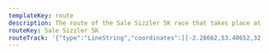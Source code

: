 ```yaml
---
templateKey: route
description: The route of the Sale Sizzler 5K race that takes place at Wythenshawe Park, Manchester
routeKey: Sale Sizzler 5K
routeTrack: '{"type":"LineString","coordinates":[[-2.28662,53.40652,32.8],[-2.28662,53.40652,32.8],[-2.28662,53.40651,32.8],[-2.28663,53.40650,32.8],[-2.28664,53.40648,32.7],[-2.28665,53.40646,32.7],[-2.28667,53.40643,32.7],[-2.28668,53.40640,32.7],[-2.28670,53.40636,32.7],[-2.28671,53.40632,32.7],[-2.28673,53.40627,32.6],[-2.28675,53.40622,32.6],[-2.28677,53.40618,32.6],[-2.28679,53.40613,32.5],[-2.28681,53.40609,32.5],[-2.28683,53.40604,32.5],[-2.28685,53.40600,32.5],[-2.28687,53.40595,32.5],[-2.28690,53.40591,32.5],[-2.28692,53.40586,32.5],[-2.28696,53.40582,32.5],[-2.28699,53.40577,32.5],[-2.28704,53.40573,32.5],[-2.28709,53.40570,32.5],[-2.28715,53.40566,32.5],[-2.28721,53.40564,32.5],[-2.28728,53.40561,32.5],[-2.28735,53.40559,32.5],[-2.28742,53.40558,32.5],[-2.28750,53.40557,32.5],[-2.28757,53.40557,32.6],[-2.28765,53.40557,32.6],[-2.28773,53.40558,32.6],[-2.28781,53.40559,32.6],[-2.28788,53.40561,32.6],[-2.28795,53.40563,32.6],[-2.28801,53.40567,32.7],[-2.28807,53.40570,32.7],[-2.28812,53.40574,32.7],[-2.28816,53.40577,32.7],[-2.28820,53.40582,32.7],[-2.28822,53.40586,32.8],[-2.28824,53.40591,32.8],[-2.28825,53.40595,32.8],[-2.28825,53.40600,32.8],[-2.28824,53.40605,32.8],[-2.28823,53.40610,32.9],[-2.28821,53.40614,32.9],[-2.28818,53.40618,32.9],[-2.28815,53.40623,32.9],[-2.28813,53.40627,32.9],[-2.28811,53.40631,32.9],[-2.28808,53.40636,32.9],[-2.28806,53.40639,32.9],[-2.28805,53.40643,32.9],[-2.28802,53.40647,32.9],[-2.28801,53.40652,32.9],[-2.28799,53.40656,32.9],[-2.28796,53.40660,32.9],[-2.28794,53.40664,32.9],[-2.28792,53.40668,32.9],[-2.28790,53.40672,32.9],[-2.28787,53.40676,32.9],[-2.28785,53.40680,33],[-2.28783,53.40684,33],[-2.28780,53.40688,33],[-2.28778,53.40692,33],[-2.28774,53.40695,33],[-2.28770,53.40699,33],[-2.28765,53.40703,33],[-2.28760,53.40706,33],[-2.28754,53.40708,33],[-2.28748,53.40711,33],[-2.28741,53.40713,33],[-2.28734,53.40714,33],[-2.28727,53.40715,33],[-2.28720,53.40715,33],[-2.28713,53.40715,33],[-2.28706,53.40714,33],[-2.28699,53.40713,33],[-2.28692,53.40711,32.9],[-2.28685,53.40709,32.9],[-2.28679,53.40707,32.9],[-2.28673,53.40703,32.9],[-2.28668,53.40700,32.9],[-2.28663,53.40697,32.9],[-2.28659,53.40693,32.9],[-2.28654,53.40689,32.9],[-2.28650,53.40686,32.9],[-2.28645,53.40682,32.8],[-2.28641,53.40679,32.8],[-2.28636,53.40675,32.8],[-2.28631,53.40672,32.9],[-2.28627,53.40670,33],[-2.28622,53.40669,33.1],[-2.28616,53.40669,33.2],[-2.28610,53.40669,33.2],[-2.28604,53.40670,33.2],[-2.28598,53.40671,33.2],[-2.28591,53.40672,33.2],[-2.28583,53.40672,33.2],[-2.28576,53.40672,33.2],[-2.28569,53.40672,33.2],[-2.28562,53.40672,33.2],[-2.28555,53.40672,33.2],[-2.28548,53.40672,33.2],[-2.28541,53.40672,33.2],[-2.28535,53.40672,33.2],[-2.28528,53.40671,33.1],[-2.28521,53.40671,33.1],[-2.28514,53.40671,33.1],[-2.28507,53.40671,33],[-2.28500,53.40671,33],[-2.28493,53.40671,33],[-2.28487,53.40671,33],[-2.28482,53.40669,33],[-2.28478,53.40667,33],[-2.28476,53.40665,33.1],[-2.28476,53.40662,33.1],[-2.28476,53.40658,33.1],[-2.28476,53.40655,33.2],[-2.28476,53.40651,33.2],[-2.28477,53.40647,33.2],[-2.28477,53.40644,33.3],[-2.28477,53.40640,33.3],[-2.28477,53.40636,33.3],[-2.28477,53.40632,33.3],[-2.28477,53.40628,33.4],[-2.28478,53.40624,33.4],[-2.28478,53.40620,33.4],[-2.28479,53.40617,33.5],[-2.28479,53.40613,33.5],[-2.28478,53.40610,33.5],[-2.28478,53.40606,33.5],[-2.28478,53.40602,33.6],[-2.28478,53.40599,33.6],[-2.28477,53.40595,33.6],[-2.28475,53.40592,33.7],[-2.28471,53.40590,33.7],[-2.28466,53.40589,34.3],[-2.28461,53.40587,34.3],[-2.28456,53.40586,34.4],[-2.28451,53.40585,34.5],[-2.28446,53.40583,34.5],[-2.28440,53.40583,34.5],[-2.28434,53.40581,34.6],[-2.28428,53.40581,34.6],[-2.28422,53.40580,34.6],[-2.28416,53.40580,34.6],[-2.28411,53.40579,34.6],[-2.28405,53.40578,34.7],[-2.28399,53.40577,34.7],[-2.28393,53.40575,34.7],[-2.28387,53.40575,34.7],[-2.28381,53.40575,34.7],[-2.28375,53.40574,34.7],[-2.28369,53.40573,34.7],[-2.28363,53.40572,34.8],[-2.28356,53.40572,34.8],[-2.28350,53.40572,34.7],[-2.28343,53.40572,34.7],[-2.28337,53.40572,34.7],[-2.28331,53.40571,34.6],[-2.28325,53.40571,34.6],[-2.28318,53.4057,34.5],[-2.28312,53.40569,34.5],[-2.28306,53.40569,34.4],[-2.28301,53.40568,34.4],[-2.28295,53.40567,34.4],[-2.28289,53.40565,34.3],[-2.28283,53.40564,34.3],[-2.28276,53.40563,34.3],[-2.28269,53.40562,34.2],[-2.28261,53.40562,34.2],[-2.28255,53.40562,34.1],[-2.28248,53.40562,34],[-2.28241,53.40561,33.9],[-2.28233,53.40561,33.7],[-2.28227,53.40561,33.7],[-2.28220,53.40561,33.7],[-2.28213,53.40560,33.7],[-2.28206,53.40560,33.7],[-2.28199,53.40559,33.7],[-2.28192,53.40558,33.7],[-2.28186,53.40556,33.7],[-2.28179,53.40554,33.7],[-2.28171,53.40553,33.7],[-2.28164,53.40551,33.7],[-2.28156,53.40549,33.7],[-2.28150,53.40547,33.6],[-2.28145,53.40544,33.6],[-2.28139,53.40542,33.5],[-2.28133,53.40541,33.5],[-2.28127,53.40539,33.4],[-2.28121,53.40538,33.2],[-2.28114,53.40536,33.1],[-2.28107,53.40535,32.8],[-2.28100,53.40533,32.8],[-2.28092,53.40532,32.8],[-2.28085,53.40530,32.7],[-2.28078,53.40529,32.7],[-2.28070,53.40527,32.7],[-2.28063,53.40525,32.7],[-2.28056,53.40523,32.7],[-2.28049,53.40522,32.7],[-2.28042,53.40520,32.7],[-2.28035,53.40518,32.7],[-2.28030,53.40516,32.8],[-2.28027,53.40512,32.8],[-2.28026,53.40508,32.8],[-2.28027,53.40504,32.9],[-2.28029,53.40500,33],[-2.28030,53.40496,33],[-2.28032,53.40492,33],[-2.28034,53.40488,33.1],[-2.28036,53.40484,33.1],[-2.28040,53.40476,33.2],[-2.28041,53.40475,33.2],[-2.28042,53.40473,33.3],[-2.28044,53.40469,33.3],[-2.28046,53.40465,33.3],[-2.28048,53.40461,33.3],[-2.28050,53.40457,33.3],[-2.28052,53.40452,33.3],[-2.28053,53.40448,33.3],[-2.28055,53.40445,33.3],[-2.28056,53.40441,33.3],[-2.28058,53.40438,33.4],[-2.28059,53.40434,33.4],[-2.28061,53.40431,33.4],[-2.28063,53.40428,33.4],[-2.28065,53.40425,33.4],[-2.28067,53.40421,33.4],[-2.28068,53.40418,33.4],[-2.28070,53.40415,33.4],[-2.28071,53.40412,33.4],[-2.28073,53.40409,33.4],[-2.28075,53.40406,33.5],[-2.28078,53.40403,33.5],[-2.28081,53.40400,33.5],[-2.28084,53.40397,33.5],[-2.28086,53.40394,33.5],[-2.28089,53.40390,33.5],[-2.28093,53.40387,33.5],[-2.28098,53.40384,33.5],[-2.28102,53.40382,33.5],[-2.28106,53.40379,33.5],[-2.28110,53.40376,33.6],[-2.28115,53.40373,33.6],[-2.28120,53.40369,33.6],[-2.28125,53.40366,33.7],[-2.28130,53.40363,33.7],[-2.28135,53.40360,33.7],[-2.28141,53.40357,33.7],[-2.28147,53.40354,33.7],[-2.28153,53.40352,33.7],[-2.28159,53.40349,33.7],[-2.28165,53.40346,33.7],[-2.28171,53.40344,33.7],[-2.28178,53.40342,33.7],[-2.28185,53.40339,33.7],[-2.28192,53.40337,33.7],[-2.28198,53.40335,33.7],[-2.28205,53.40333,33.7],[-2.28211,53.40331,33.7],[-2.28218,53.40329,33.7],[-2.28224,53.40327,33.7],[-2.28230,53.40326,33.7],[-2.28236,53.40324,33.7],[-2.28242,53.40322,33.7],[-2.28247,53.40321,33.7],[-2.28253,53.40318,33.7],[-2.28258,53.40316,33.7],[-2.28263,53.40313,33.7],[-2.28268,53.40311,33.7],[-2.28272,53.40308,33.7],[-2.28277,53.40305,33.7],[-2.28281,53.40303,33.7],[-2.28285,53.40300,33.7],[-2.28290,53.40296,33.7],[-2.28294,53.40293,33.7],[-2.28299,53.40290,33.6],[-2.28303,53.40287,33.6],[-2.28307,53.40284,33.6],[-2.28311,53.40280,33.6],[-2.28315,53.40277,33.6],[-2.28318,53.40274,33.5],[-2.28321,53.40271,33.5],[-2.28324,53.40268,33.5],[-2.28326,53.40264,33.5],[-2.28328,53.40261,33.4],[-2.28330,53.40257,33.4],[-2.28332,53.40253,33.4],[-2.28333,53.40250,33.3],[-2.28334,53.40246,33.3],[-2.28335,53.40242,33.2],[-2.28336,53.40238,33.2],[-2.28336,53.40234,33.1],[-2.28336,53.40229,33.1],[-2.28336,53.40225,33.1],[-2.28336,53.40220,33.1],[-2.28336,53.40216,33.2],[-2.28337,53.40211,33.2],[-2.28338,53.40206,33.3],[-2.28338,53.40201,33.4],[-2.28338,53.40197,33.5],[-2.28338,53.40193,33.6],[-2.28339,53.40189,33.7],[-2.28339,53.40184,33.7],[-2.28339,53.40180,33.8],[-2.28340,53.40175,33.8],[-2.28340,53.40171,33.8],[-2.28341,53.40167,33.9],[-2.28341,53.40163,33.9],[-2.28341,53.40159,33.9],[-2.28341,53.40155,33.9],[-2.28342,53.40152,33.9],[-2.28342,53.40148,34],[-2.28342,53.40144,34],[-2.28343,53.40141,34],[-2.28343,53.40137,34.1],[-2.28343,53.40133,34.2],[-2.28344,53.40129,34.2],[-2.28344,53.40125,34.3],[-2.28344,53.40122,34.4],[-2.28344,53.40118,34.6],[-2.28345,53.40114,34.7],[-2.28345,53.40110,34.9],[-2.28345,53.40107,35],[-2.28346,53.40103,35.2],[-2.28346,53.40100,35.4],[-2.28346,53.40097,35.4],[-2.28344,53.40094,35.4],[-2.28341,53.40094,35.4],[-2.28335,53.40094,35.4],[-2.28329,53.40094,35.3],[-2.28322,53.40095,35.3],[-2.28314,53.40095,35.3],[-2.28307,53.40095,35.3],[-2.28299,53.40095,35.3],[-2.28291,53.40096,35.2],[-2.28284,53.40096,35.2],[-2.28277,53.40096,35.2],[-2.28270,53.40097,35.2],[-2.28263,53.40097,35.2],[-2.28256,53.40098,35.2],[-2.28248,53.40098,35.2],[-2.28241,53.40099,35.2],[-2.28235,53.40099,35.2],[-2.28228,53.40099,35.2],[-2.28221,53.401,35.2],[-2.28214,53.40100,35.2],[-2.28207,53.40100,35.2],[-2.28200,53.40100,35.2],[-2.28193,53.40100,35.2],[-2.28186,53.40100,35.2],[-2.28179,53.40101,35.2],[-2.28173,53.40101,35.2],[-2.28166,53.40101,35.2],[-2.28160,53.40102,35.3],[-2.28153,53.40102,35.3],[-2.28147,53.40102,35.3],[-2.28140,53.40103,35.3],[-2.28134,53.40103,35.3],[-2.28127,53.40103,35.3],[-2.28120,53.40103,35.2],[-2.28114,53.40103,35.2],[-2.28108,53.40103,35.2],[-2.28102,53.40103,35.2],[-2.28097,53.40103,35.2],[-2.28091,53.40103,35.2],[-2.28085,53.40104,35.2],[-2.28079,53.40104,35.2],[-2.28073,53.40104,35.2],[-2.28068,53.40104,35.2],[-2.28061,53.40104,35.2],[-2.28055,53.40104,35.2],[-2.28048,53.40104,35.2],[-2.28041,53.40104,35.2],[-2.28035,53.40103,35.2],[-2.28028,53.40103,35.2],[-2.28021,53.40102,35.2],[-2.28015,53.40102,35.2],[-2.28009,53.40102,35.2],[-2.28002,53.40102,35.2],[-2.27996,53.40102,35.2],[-2.2799,53.40102,35.2],[-2.27983,53.40101,35.2],[-2.27976,53.40101,35.2],[-2.27969,53.40100,35.2],[-2.27962,53.40100,35.2],[-2.27955,53.40099,35.3],[-2.27948,53.40099,35.3],[-2.27941,53.40099,35.3],[-2.27934,53.40099,35.3],[-2.27928,53.40099,35.3],[-2.27922,53.40099,35.3],[-2.27915,53.40100,35.3],[-2.2791,53.40100,35.3],[-2.27903,53.401,35.3],[-2.27897,53.40099,35.3],[-2.27891,53.40099,35.3],[-2.27885,53.40098,35.3],[-2.27879,53.40098,35.3],[-2.27873,53.40097,35.3],[-2.27868,53.40097,35.3],[-2.27862,53.40097,35.3],[-2.27856,53.40097,35.3],[-2.27850,53.40096,35.3],[-2.27845,53.40096,35.3],[-2.27840,53.40095,35.3],[-2.27835,53.40094,35.3],[-2.27830,53.40094,35.3],[-2.27824,53.40094,35.3],[-2.27818,53.40094,35.3],[-2.27812,53.40093,35.3],[-2.27806,53.40093,35.3],[-2.27800,53.40092,35.3],[-2.27794,53.40092,35.3],[-2.27788,53.40091,35.3],[-2.27782,53.40091,35.3],[-2.27776,53.40091,35.3],[-2.27770,53.40091,35.3],[-2.27764,53.40090,35.4],[-2.27758,53.40090,35.4],[-2.27751,53.40090,35.4],[-2.27744,53.40089,35.4],[-2.27738,53.40089,35.5],[-2.27731,53.40089,35.5],[-2.27724,53.40089,35.5],[-2.27718,53.40089,35.5],[-2.27711,53.40089,35.5],[-2.27705,53.40089,35.5],[-2.27698,53.40090,35.5],[-2.27691,53.40091,35.2],[-2.27685,53.40094,35.1],[-2.27680,53.40097,35.1],[-2.27675,53.40100,35],[-2.27670,53.40104,35],[-2.27665,53.40107,35],[-2.27660,53.40109,34.9],[-2.27655,53.40112,34.9],[-2.27649,53.40114,34.9],[-2.27645,53.40116,34.8],[-2.2764,53.40119,34.8],[-2.27635,53.40122,34.7],[-2.27630,53.40125,34.7],[-2.27626,53.40128,34.6],[-2.27622,53.40131,34.6],[-2.27618,53.40134,34.6],[-2.27615,53.40137,34.6],[-2.27611,53.40139,34.5],[-2.27607,53.40142,34.5],[-2.27603,53.40144,34.6],[-2.27598,53.40146,34.6],[-2.27594,53.40148,34.6],[-2.27590,53.40151,34.8],[-2.27587,53.40153,34.8],[-2.27586,53.40155,34.8],[-2.27586,53.40157,34.8],[-2.27587,53.40160,34.8],[-2.27588,53.40164,34.8],[-2.27590,53.40167,34.8],[-2.27593,53.40170,34.7],[-2.27596,53.40173,34.7],[-2.27599,53.40176,34.7],[-2.27603,53.40180,34.7],[-2.27606,53.40183,34.7],[-2.27610,53.40186,34.7],[-2.27614,53.40189,34.7],[-2.27619,53.40192,34.7],[-2.27623,53.40195,34.7],[-2.27627,53.40198,34.8],[-2.27630,53.40201,34.8],[-2.27634,53.40205,34.8],[-2.27638,53.40208,34.8],[-2.27641,53.40212,34.8],[-2.27644,53.40216,34.8],[-2.27647,53.40220,34.8],[-2.27651,53.40223,34.8],[-2.27654,53.40227,34.8],[-2.27657,53.40230,34.8],[-2.27661,53.40234,34.8],[-2.27664,53.40237,34.8],[-2.27667,53.40240,34.8],[-2.27670,53.40244,34.8],[-2.27673,53.40248,34.8],[-2.27676,53.40251,34.8],[-2.27678,53.40255,34.8],[-2.27681,53.40259,34.8],[-2.27684,53.40262,34.8],[-2.27686,53.40266,34.7],[-2.27689,53.40270,34.7],[-2.27692,53.40274,34.6],[-2.27694,53.40277,34.6],[-2.27696,53.40281,34.6],[-2.27699,53.40284,34.6],[-2.27702,53.40288,34.6],[-2.27705,53.40292,34.6],[-2.27707,53.40295,34.6],[-2.27709,53.40299,34.6],[-2.27712,53.40303,34.6],[-2.27714,53.40306,34.6],[-2.27716,53.40310,34.6],[-2.27718,53.40314,34.6],[-2.27720,53.40318,34.6],[-2.27722,53.40322,34.6],[-2.27724,53.40326,34.6],[-2.27725,53.4033,34.5],[-2.27727,53.40333,34.5],[-2.27729,53.40337,34.5],[-2.27731,53.40341,34.5],[-2.27732,53.40345,34.4],[-2.27733,53.40348,34.4],[-2.27734,53.40352,34.3],[-2.27736,53.40356,34.2],[-2.27737,53.40360,34.2],[-2.27738,53.40364,34.1],[-2.27739,53.40368,34.1],[-2.27740,53.40371,34],[-2.27741,53.40375,33.9],[-2.27741,53.40379,33.9],[-2.27741,53.40383,33.8],[-2.27741,53.40387,33.8],[-2.27741,53.40391,33.7],[-2.27740,53.40395,33.7],[-2.27739,53.404,33.7],[-2.27739,53.40404,33.6],[-2.27738,53.40408,33.6],[-2.27738,53.40412,33.5],[-2.27738,53.40416,33.5],[-2.27739,53.40420,33.4],[-2.27740,53.40424,33.4],[-2.27743,53.40427,33.4],[-2.27748,53.40430,33.4],[-2.27754,53.40432,33.5],[-2.27760,53.40433,33.5],[-2.27767,53.40434,33.5],[-2.27773,53.40435,33.6],[-2.2778,53.40435,33.6],[-2.27786,53.40435,33.6],[-2.27792,53.40436,33.6],[-2.27798,53.40436,33.6],[-2.27805,53.40436,33.7],[-2.27811,53.40437,33.7],[-2.27817,53.40437,33.7],[-2.27823,53.40437,33.7],[-2.27829,53.40437,33.7],[-2.27836,53.40438,33.7],[-2.27842,53.40439,33.7],[-2.27848,53.4044,33.7],[-2.27854,53.40440,33.7],[-2.27861,53.40441,33.7],[-2.27867,53.40442,33.6],[-2.27873,53.40444,33.6],[-2.27878,53.40445,33.6],[-2.27883,53.40446,33.6],[-2.27888,53.40448,33.6],[-2.27893,53.40449,33.6],[-2.27899,53.40450,33.5],[-2.27904,53.40450,33.5],[-2.27911,53.40451,33.5],[-2.27917,53.40451,33.5],[-2.27923,53.40452,33.5],[-2.27929,53.40453,33.5],[-2.27934,53.40454,33.5],[-2.27941,53.40456,33.5],[-2.27948,53.40457,33.5],[-2.27955,53.40458,33.5],[-2.27961,53.40459,33.5],[-2.27968,53.40460,33.5],[-2.27974,53.40461,33.5],[-2.2798,53.40462,33.5],[-2.27986,53.40464,33.5],[-2.27992,53.40465,33.4],[-2.27998,53.40466,33.4],[-2.28005,53.40468,33.4],[-2.28011,53.40469,33.4],[-2.28017,53.40470,33.4],[-2.28023,53.40471,33.4],[-2.28029,53.40472,33.3],[-2.28035,53.40473,33.3],[-2.28040,53.40473,33.3],[-2.28044,53.40472,33.3],[-2.28047,53.40469,33.3],[-2.28049,53.40465,33.3],[-2.28051,53.40462,33.3],[-2.28052,53.40458,33.3],[-2.28054,53.40454,33.3],[-2.28055,53.40450,33.3],[-2.28057,53.40446,33.3],[-2.28058,53.40442,33.3],[-2.28060,53.40438,33.4],[-2.28062,53.40434,33.4],[-2.28064,53.40430,33.4],[-2.28066,53.40427,33.4],[-2.28068,53.40424,33.4],[-2.28070,53.40420,33.4],[-2.28072,53.40417,33.4],[-2.28074,53.40413,33.4],[-2.28076,53.40410,33.4],[-2.28078,53.40407,33.5],[-2.28080,53.40404,33.5],[-2.28082,53.40402,33.5],[-2.28084,53.40399,33.5],[-2.28087,53.40396,33.5],[-2.28090,53.40393,33.5],[-2.28093,53.40391,33.5],[-2.28096,53.40388,33.5],[-2.28099,53.40386,33.5],[-2.28102,53.40383,33.5],[-2.28106,53.40380,33.5],[-2.28109,53.40377,33.5],[-2.28113,53.40375,33.6],[-2.28117,53.40372,33.6],[-2.28122,53.40369,33.6],[-2.28127,53.40367,33.7],[-2.28131,53.40364,33.7],[-2.28136,53.40362,33.7],[-2.28141,53.4036,33.7],[-2.28146,53.40357,33.7],[-2.28152,53.40355,33.7],[-2.28157,53.40353,33.7],[-2.28163,53.40350,33.7],[-2.28169,53.40348,33.7],[-2.28175,53.40345,33.7],[-2.28181,53.40343,33.7],[-2.28188,53.40341,33.7],[-2.28194,53.40339,33.7],[-2.28200,53.40337,33.7],[-2.28206,53.40335,33.7],[-2.28212,53.40333,33.7],[-2.28218,53.40331,33.7],[-2.28224,53.40329,33.7],[-2.28230,53.40327,33.7],[-2.28235,53.40325,33.7],[-2.28241,53.40324,33.7],[-2.28246,53.40321,33.7],[-2.28251,53.40319,33.7],[-2.28255,53.40317,33.7],[-2.28260,53.40314,33.7],[-2.28264,53.40311,33.7],[-2.28268,53.40308,33.7],[-2.28272,53.40305,33.7],[-2.28276,53.40303,33.7],[-2.28281,53.40300,33.7],[-2.28285,53.40297,33.7],[-2.28289,53.40293,33.7],[-2.28293,53.40290,33.7],[-2.28298,53.40287,33.6],[-2.28302,53.40284,33.6],[-2.28306,53.40281,33.6],[-2.28309,53.40277,33.6],[-2.28313,53.40275,33.5],[-2.28317,53.40272,33.5],[-2.28320,53.40270,33.5],[-2.28323,53.40268,33.5],[-2.28325,53.40265,33.5],[-2.28327,53.40262,33.4],[-2.28329,53.40258,33.4],[-2.28331,53.40255,33.4],[-2.28333,53.40251,33.4],[-2.28333,53.40247,33.3],[-2.28335,53.40243,33.2],[-2.28335,53.40239,33.1],[-2.28336,53.40234,33.1],[-2.28336,53.40230,33.1],[-2.28337,53.40226,33.1],[-2.28337,53.40221,33.1],[-2.28337,53.40217,33.1],[-2.28337,53.40213,33.2],[-2.28337,53.40209,33.2],[-2.28337,53.40204,33.3],[-2.28337,53.40200,33.4],[-2.28337,53.40196,33.5],[-2.28338,53.40192,33.6],[-2.28338,53.40187,33.7],[-2.28338,53.40183,33.7],[-2.28338,53.40179,33.8],[-2.28338,53.40175,33.8],[-2.28339,53.40171,33.8],[-2.28339,53.40166,33.9],[-2.28340,53.40162,33.9],[-2.28340,53.40158,33.9],[-2.28340,53.40154,33.9],[-2.28340,53.40150,33.9],[-2.28341,53.40146,34],[-2.28341,53.40143,34],[-2.28342,53.40139,34.1],[-2.28342,53.40135,34.1],[-2.28342,53.40131,34.2],[-2.28342,53.40127,34.3],[-2.28343,53.40124,34.4],[-2.28344,53.40120,34.5],[-2.28345,53.40116,34.6],[-2.28345,53.40113,34.7],[-2.28345,53.40109,34.9],[-2.28345,53.40105,35],[-2.28346,53.40102,35.2],[-2.28346,53.40099,35.4],[-2.28346,53.40096,35.4],[-2.28344,53.40093,35.4],[-2.28340,53.40092,35.4],[-2.28334,53.40092,35.4],[-2.28328,53.40093,35.3],[-2.28320,53.40094,35.3],[-2.28313,53.40095,35.3],[-2.28305,53.40095,35.3],[-2.28298,53.40096,35.2],[-2.28291,53.40096,35.2],[-2.28284,53.40097,35.2],[-2.28277,53.40097,35.2],[-2.28270,53.40098,35.2],[-2.28263,53.40098,35.2],[-2.28256,53.40098,35.2],[-2.28249,53.40099,35.2],[-2.28242,53.40099,35.2],[-2.28235,53.40100,35.2],[-2.28229,53.40100,35.2],[-2.28222,53.40100,35.2],[-2.28216,53.40100,35.2],[-2.28209,53.40100,35.2],[-2.28202,53.40100,35.2],[-2.28196,53.40101,35.2],[-2.28189,53.40101,35.2],[-2.28183,53.40101,35.2],[-2.28176,53.40101,35.2],[-2.28170,53.40102,35.2],[-2.28164,53.40102,35.2],[-2.28157,53.40102,35.3],[-2.28151,53.40102,35.3],[-2.28144,53.40102,35.3],[-2.28138,53.40102,35.3],[-2.28131,53.40102,35.3],[-2.28125,53.40102,35.3],[-2.28118,53.40102,35.3],[-2.28112,53.40102,35.2],[-2.28107,53.40102,35.2],[-2.28101,53.40102,35.2],[-2.28095,53.40102,35.2],[-2.2809,53.40103,35.2],[-2.28083,53.40103,35.2],[-2.28077,53.40104,35.2],[-2.28071,53.40104,35.2],[-2.28065,53.40104,35.2],[-2.28059,53.40104,35.2],[-2.28052,53.40103,35.2],[-2.28046,53.40103,35.2],[-2.28039,53.40103,35.2],[-2.28032,53.40102,35.2],[-2.28026,53.40101,35.2],[-2.28019,53.40101,35.2],[-2.28013,53.40100,35.2],[-2.28007,53.40100,35.2],[-2.28000,53.40100,35.2],[-2.27994,53.40101,35.2],[-2.27988,53.40101,35.2],[-2.27982,53.40100,35.2],[-2.27975,53.40100,35.2],[-2.27969,53.401,35.2],[-2.27962,53.40099,35.2],[-2.27956,53.40099,35.3],[-2.27949,53.40098,35.3],[-2.27942,53.40098,35.3],[-2.27935,53.40098,35.3],[-2.27929,53.40099,35.3],[-2.27922,53.40099,35.3],[-2.27916,53.40099,35.3],[-2.27910,53.40099,35.3],[-2.27904,53.40099,35.3],[-2.27898,53.40099,35.3],[-2.27891,53.40098,35.3],[-2.27885,53.40098,35.3],[-2.27879,53.40097,35.3],[-2.27873,53.40097,35.3],[-2.27867,53.40097,35.3],[-2.27862,53.40097,35.3],[-2.27856,53.40097,35.3],[-2.27851,53.40096,35.3],[-2.27845,53.40096,35.3],[-2.27840,53.40095,35.3],[-2.27835,53.40095,35.3],[-2.27830,53.40095,35.3],[-2.27824,53.40094,35.3],[-2.27819,53.40094,35.3],[-2.27813,53.40094,35.3],[-2.27807,53.40094,35.3],[-2.27802,53.40093,35.3],[-2.27796,53.40093,35.3],[-2.27790,53.40093,35.3],[-2.27783,53.40092,35.3],[-2.27777,53.40092,35.3],[-2.27770,53.40091,35.3],[-2.27764,53.40091,35.4],[-2.27758,53.40091,35.4],[-2.27751,53.40090,35.4],[-2.27745,53.40090,35.4],[-2.27739,53.40089,35.4],[-2.27733,53.40088,35.5],[-2.27727,53.40088,35.5],[-2.27721,53.40088,35.5],[-2.27715,53.40087,35.5],[-2.27709,53.40087,35.5],[-2.27703,53.40087,35.4],[-2.27696,53.40088,35.4],[-2.27690,53.40089,35.4],[-2.27685,53.40092,35.2],[-2.27679,53.40094,35.1],[-2.27674,53.40097,35.1],[-2.27669,53.40100,35],[-2.27664,53.40104,35],[-2.27659,53.40107,34.9],[-2.27654,53.40110,34.9],[-2.27649,53.40113,34.9],[-2.27644,53.40116,34.8],[-2.2764,53.40119,34.8],[-2.27635,53.40122,34.7],[-2.27630,53.40124,34.7],[-2.27626,53.40127,34.7],[-2.27621,53.40130,34.6],[-2.27618,53.40133,34.6],[-2.27614,53.40135,34.6],[-2.27610,53.40138,34.5],[-2.27606,53.40140,34.5],[-2.27602,53.40142,34.5],[-2.27598,53.40145,34.5],[-2.27594,53.40147,34.6],[-2.27591,53.40149,34.7],[-2.27588,53.40152,34.7],[-2.27587,53.40154,34.8],[-2.27586,53.40156,34.8],[-2.27587,53.40159,34.8],[-2.27588,53.40162,34.8],[-2.27590,53.40165,34.8],[-2.27593,53.40168,34.8],[-2.27595,53.40171,34.7],[-2.27598,53.40174,34.7],[-2.27602,53.40177,34.7],[-2.27605,53.40180,34.7],[-2.27609,53.40183,34.7],[-2.27612,53.40187,34.7],[-2.27616,53.40190,34.7],[-2.2762,53.40193,34.7],[-2.27623,53.40197,34.8],[-2.27627,53.40200,34.8],[-2.27631,53.40203,34.8],[-2.27634,53.40206,34.8],[-2.27638,53.40210,34.8],[-2.27641,53.40213,34.8],[-2.27644,53.40217,34.8],[-2.27647,53.40220,34.8],[-2.27649,53.40223,34.8],[-2.27652,53.40227,34.8],[-2.27655,53.40230,34.8],[-2.27658,53.40233,34.8],[-2.27661,53.40237,34.8],[-2.27664,53.40240,34.8],[-2.27667,53.40244,34.8],[-2.27670,53.40247,34.8],[-2.27673,53.40251,34.8],[-2.27676,53.40255,34.8],[-2.27678,53.40258,34.8],[-2.27681,53.40262,34.8],[-2.27684,53.40266,34.7],[-2.27687,53.40270,34.7],[-2.27689,53.40273,34.7],[-2.27692,53.40277,34.6],[-2.27694,53.40280,34.6],[-2.27697,53.40284,34.6],[-2.27699,53.40288,34.6],[-2.27702,53.40292,34.6],[-2.27704,53.40295,34.6],[-2.27706,53.40299,34.6],[-2.27708,53.40302,34.6],[-2.27710,53.40306,34.6],[-2.27712,53.4031,34.6],[-2.27714,53.40313,34.6],[-2.27716,53.40317,34.6],[-2.27718,53.40321,34.6],[-2.27720,53.40324,34.6],[-2.27722,53.40328,34.6],[-2.27724,53.40332,34.5],[-2.27726,53.40337,34.5],[-2.27728,53.40341,34.5],[-2.27730,53.40345,34.4],[-2.27732,53.40348,34.4],[-2.27733,53.40352,34.3],[-2.27734,53.40356,34.2],[-2.27736,53.40360,34.2],[-2.27737,53.40364,34.1],[-2.27738,53.40367,34.1],[-2.27739,53.40371,34],[-2.27740,53.40375,34],[-2.27741,53.40378,33.9],[-2.27741,53.40382,33.9],[-2.27741,53.40386,33.8],[-2.27741,53.40390,33.8],[-2.27741,53.40394,33.7],[-2.27740,53.40398,33.7],[-2.2774,53.40401,33.6],[-2.27739,53.40405,33.6],[-2.27738,53.40409,33.6],[-2.27737,53.40413,33.5],[-2.27737,53.40417,33.5],[-2.27737,53.40420,33.4],[-2.27738,53.40424,33.4],[-2.27741,53.40427,33.4],[-2.27745,53.40430,33.4],[-2.27750,53.40432,33.4],[-2.27756,53.40433,33.5],[-2.27762,53.40433,33.5],[-2.27769,53.40434,33.5],[-2.27776,53.40434,33.6],[-2.27782,53.40434,33.6],[-2.27788,53.40435,33.6],[-2.27794,53.40435,33.6],[-2.27801,53.40436,33.6],[-2.27807,53.40436,33.7],[-2.27813,53.40436,33.7],[-2.27818,53.40436,33.7],[-2.27824,53.40437,33.7],[-2.27831,53.40437,33.7],[-2.27837,53.40438,33.7],[-2.27843,53.40439,33.7],[-2.27848,53.40440,33.7],[-2.27854,53.40441,33.7],[-2.27860,53.40441,33.7],[-2.27866,53.40443,33.7],[-2.27872,53.40444,33.6],[-2.27878,53.40446,33.6],[-2.27884,53.40447,33.6],[-2.27890,53.40447,33.6],[-2.27896,53.40449,33.6],[-2.27902,53.40450,33.5],[-2.27907,53.40451,33.5],[-2.27912,53.40453,33.5],[-2.27917,53.40454,33.5],[-2.27922,53.40456,33.5],[-2.27927,53.40457,33.5],[-2.27933,53.40458,33.5],[-2.27939,53.40459,33.5],[-2.27945,53.40460,33.5],[-2.27952,53.40462,33.5],[-2.27959,53.40462,33.5],[-2.27965,53.40463,33.5],[-2.27971,53.40465,33.5],[-2.27977,53.40466,33.5],[-2.27984,53.40467,33.5],[-2.27990,53.40468,33.4],[-2.27997,53.40469,33.4],[-2.28003,53.40470,33.4],[-2.28009,53.40471,33.4],[-2.28015,53.40472,33.4],[-2.28021,53.40473,33.4],[-2.28027,53.40474,33.3],[-2.28031,53.40478,33.2],[-2.28033,53.40481,33.2],[-2.28034,53.40485,33.1],[-2.28033,53.40489,33.1],[-2.28031,53.40493,33],[-2.28030,53.40498,33],[-2.28028,53.40502,33],[-2.28027,53.40505,32.9],[-2.28026,53.40509,32.9],[-2.28027,53.40513,32.8],[-2.28031,53.40516,32.8],[-2.28036,53.40518,32.7],[-2.28043,53.40519,32.7],[-2.28050,53.40520,32.7],[-2.28056,53.40522,32.7],[-2.28063,53.40523,32.7],[-2.28070,53.40524,32.7],[-2.28077,53.40525,32.7],[-2.28084,53.40526,32.7],[-2.28091,53.40527,32.7],[-2.28097,53.40528,32.8],[-2.28103,53.40529,32.8],[-2.28110,53.40531,32.8],[-2.28116,53.40532,32.8],[-2.28122,53.40533,33.1],[-2.28128,53.40535,33.3],[-2.28133,53.40536,33.4],[-2.28139,53.40538,33.5],[-2.28144,53.40539,33.6],[-2.28150,53.40541,33.6],[-2.28155,53.40542,33.6],[-2.28161,53.40543,33.7],[-2.28167,53.40544,33.7],[-2.28173,53.40545,33.7],[-2.28179,53.40547,33.7],[-2.28185,53.40548,33.7],[-2.28190,53.40549,33.7],[-2.28196,53.40551,33.7],[-2.28201,53.40551,33.7],[-2.28207,53.40552,33.7],[-2.28213,53.40553,33.7],[-2.28218,53.40555,33.7],[-2.28224,53.40556,33.7],[-2.28230,53.40556,33.7],[-2.28236,53.40557,33.7],[-2.28242,53.40557,33.9],[-2.28248,53.40558,34],[-2.28254,53.40559,34.1],[-2.28259,53.40560,34.1],[-2.28265,53.40561,34.2],[-2.28270,53.40561,34.2],[-2.28276,53.40562,34.3],[-2.28282,53.40562,34.3],[-2.28289,53.40563,34.3],[-2.28296,53.40563,34.3],[-2.28302,53.40564,34.4],[-2.28308,53.40564,34.4],[-2.28314,53.40565,34.5],[-2.28321,53.40565,34.5],[-2.28328,53.40566,34.6],[-2.28334,53.40566,34.6],[-2.28341,53.40566,34.7],[-2.28347,53.40567,34.7],[-2.28353,53.40567,34.7],[-2.28359,53.40568,34.8],[-2.28364,53.40569,34.8],[-2.28369,53.40569,34.7],[-2.28375,53.40570,34.7],[-2.28380,53.40572,34.7],[-2.28386,53.40573,34.7],[-2.28391,53.40574,34.7],[-2.28398,53.40576,34.7],[-2.28404,53.40576,34.7],[-2.28409,53.40577,34.6],[-2.28415,53.40578,34.6],[-2.28422,53.40579,34.6],[-2.28428,53.40580,34.6],[-2.28434,53.40580,34.6],[-2.28441,53.40580,34.5],[-2.28447,53.40581,34.5],[-2.28453,53.40581,34.5],[-2.28459,53.40581,34.4],[-2.28464,53.40581,34.3],[-2.28469,53.40581,34.2],[-2.28474,53.40584,34.1],[-2.28477,53.40587,33.7],[-2.28478,53.40591,33.7],[-2.28479,53.40594,33.7],[-2.28479,53.40598,33.6],[-2.2848,53.40602,33.6],[-2.28480,53.40607,33.5],[-2.28480,53.40611,33.5],[-2.28481,53.40615,33.5],[-2.28481,53.40619,33.4],[-2.28482,53.40623,33.4],[-2.28482,53.40627,33.4],[-2.28481,53.40631,33.3],[-2.28482,53.40635,33.3],[-2.28483,53.40639,33.3],[-2.28484,53.40643,33.3],[-2.28485,53.40647,33.2],[-2.28485,53.40651,33.2],[-2.28486,53.40655,33.2],[-2.28487,53.40658,33.1],[-2.28491,53.40661,33.1],[-2.28496,53.40663,33],[-2.28502,53.40665,33],[-2.28508,53.40666,33],[-2.28515,53.40666,33],[-2.28522,53.40666,33],[-2.28529,53.40667,33.1],[-2.28536,53.40667,33.1],[-2.28543,53.40667,33.1],[-2.2855,53.40667,33.1],[-2.28556,53.40667,33.1],[-2.28563,53.40667,33.1],[-2.2857,53.40667,33.2],[-2.28576,53.40667,33.2],[-2.28583,53.40667,33.2],[-2.28590,53.40667,33.2],[-2.28597,53.40667,33.2],[-2.28603,53.40667,33.3],[-2.28610,53.40667,33.2],[-2.28617,53.40666,33.2],[-2.28624,53.40666,33.1],[-2.28630,53.40666,33],[-2.28637,53.40666,32.8],[-2.28643,53.40669,32.8],[-2.28648,53.40671,32.8],[-2.28652,53.40675,32.8],[-2.28657,53.40678,32.8],[-2.28662,53.40681,32.8],[-2.28666,53.40684,32.9],[-2.28671,53.40688,32.9],[-2.28676,53.40691,32.9],[-2.28682,53.40694,32.9],[-2.28687,53.40697,32.9],[-2.28693,53.40699,32.9],[-2.28699,53.40701,32.9],[-2.28705,53.40703,32.9],[-2.28712,53.40704,33],[-2.28718,53.40705,33],[-2.28725,53.40706,33],[-2.28732,53.40706,33],[-2.28738,53.40705,33],[-2.28745,53.40704,33],[-2.28751,53.40703,33],[-2.28757,53.40701,33],[-2.28762,53.40699,33],[-2.28766,53.40696,33],[-2.28770,53.40694,33],[-2.28774,53.40691,33],[-2.28776,53.40687,33],[-2.28778,53.40684,33],[-2.28779,53.40680,33],[-2.28781,53.40676,33],[-2.28783,53.40672,33],[-2.28785,53.40668,32.9],[-2.28786,53.40664,32.9],[-2.28788,53.40660,32.9],[-2.28789,53.40656,32.9],[-2.28791,53.40652,32.9],[-2.28792,53.40648,32.9],[-2.28794,53.40644,32.9],[-2.28796,53.40641,32.9],[-2.28798,53.40637,32.9],[-2.28800,53.40633,32.9],[-2.28801,53.40629,32.9],[-2.28803,53.40625,32.9],[-2.28805,53.40622,32.9],[-2.28806,53.40618,32.9],[-2.28808,53.40614,32.9],[-2.28809,53.40610,32.9],[-2.28810,53.40606,32.9],[-2.28811,53.40601,32.8],[-2.28811,53.40597,32.8],[-2.28810,53.40593,32.8],[-2.28809,53.40589,32.8],[-2.28807,53.40586,32.8],[-2.28804,53.40582,32.7],[-2.28800,53.40578,32.7],[-2.28795,53.40575,32.7],[-2.2879,53.40572,32.7],[-2.28783,53.40569,32.6],[-2.28776,53.40567,32.6],[-2.28769,53.40566,32.6],[-2.28762,53.40565,32.6],[-2.28755,53.40564,32.6],[-2.28748,53.40564,32.6],[-2.28741,53.40564,32.5],[-2.28734,53.40565,32.5],[-2.28727,53.40566,32.5],[-2.28721,53.40567,32.5],[-2.28715,53.40569,32.5],[-2.2871,53.40572,32.5],[-2.28705,53.40575,32.5],[-2.28700,53.40578,32.5],[-2.28696,53.40581,32.5],[-2.28693,53.40585,32.5],[-2.28690,53.40588,32.5],[-2.28688,53.40592,32.5],[-2.28686,53.40597,32.5],[-2.28684,53.40601,32.5],[-2.28682,53.40605,32.5],[-2.28681,53.40609,32.5],[-2.28679,53.40614,32.5],[-2.28678,53.40618,32.6],[-2.28676,53.40622,32.6],[-2.28675,53.40626,32.6],[-2.28673,53.40630,32.7],[-2.28672,53.40634,32.7],[-2.28670,53.40639,32.7],[-2.28669,53.40643,32.7],[-2.28667,53.40647,32.7],[-2.28666,53.40650,32.8]]}'
---
```

